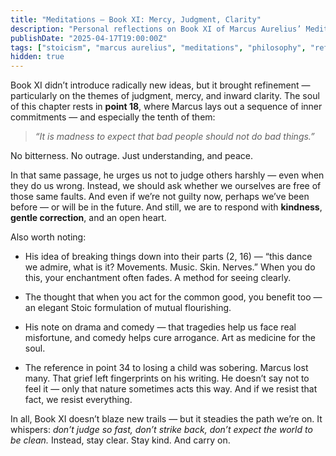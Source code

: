 ```yaml
---
title: "Meditations – Book XI: Mercy, Judgment, Clarity"
description: "Personal reflections on Book XI of Marcus Aurelius’ Meditations — how to judge less, love more, and stay inwardly clear."
publishDate: "2025-04-17T19:00:00Z"
tags: ["stoicism", "marcus aurelius", "meditations", "philosophy", "reflection"]
hidden: true
---
```


Book XI didn’t introduce radically new ideas, but it brought refinement — particularly on the themes of judgment, mercy, and inward clarity. The soul of this chapter rests in **point 18**, where Marcus lays out a sequence of inner commitments — and especially the tenth of them:

> *“It is madness to expect that bad people should not do bad things.”*

No bitterness. No outrage. Just understanding, and peace.

In that same passage, he urges us not to judge others harshly — even when they do us wrong. Instead, we should ask whether we ourselves are free of those same faults. And even if we’re not guilty now, perhaps we’ve been before — or will be in the future. And still, we are to respond with **kindness**, **gentle correction**, and an open heart.

Also worth noting:

- His idea of breaking things down into their parts (2, 16) — “this dance we admire, what is it? Movements. Music. Skin. Nerves.” When you do this, your enchantment often fades. A method for seeing clearly.

- The thought that when you act for the common good, you benefit too — an elegant Stoic formulation of mutual flourishing.

- His note on drama and comedy — that tragedies help us face real misfortune, and comedy helps cure arrogance. Art as medicine for the soul.

- The reference in point 34 to losing a child was sobering. Marcus lost many. That grief left fingerprints on his writing. He doesn’t say not to feel it — only that nature sometimes acts this way. And if we resist that fact, we resist everything.

In all, Book XI doesn’t blaze new trails — but it steadies the path we’re on. It whispers: *don’t judge so fast, don’t strike back, don’t expect the world to be clean.* Instead, stay clear. Stay kind. And carry on.

